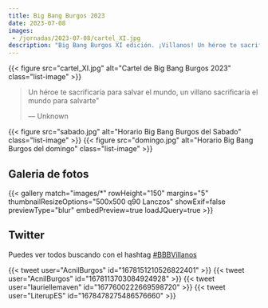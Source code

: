 ```yaml
---
title: Big Bang Burgos 2023
date: 2023-07-08
images:
 - /jornadas/2023-07-08/cartel_XI.jpg
description: "Big Bang Burgos XI edición. ¡Villanos! Un héroe te sacrificaría para salvar el mundo, un villano sacrificaría el mundo para salvarte"
---
```


{{< figure src="cartel_XI.jpg" alt="Cartel de Big Bang Burgos 2023"  class="list-image" >}}

> Un héroe te sacrificaría para salvar el mundo, un villano sacrificaría el mundo para salvarte"
>
> ― Unknown


{{< figure src="sabado.jpg"  alt="Horario Big Bang Burgos del Sabado" class="list-image" >}}
{{< figure src="domingo.jpg" alt="Horario Big Bang Burgos del domingo"  class="list-image" >}}

## Galeria de fotos

{{< gallery match="images/*"  rowHeight="150" margins="5" thumbnailResizeOptions="500x500 q90 Lanczos" showExif=false previewType="blur" embedPreview=true loadJQuery=true >}}

## Twitter

Puedes ver todos buscando con el hashtag [#BBBVillanos](https://twitter.com/hashtag/BBBVillanos?src=hashtag_click)

{{< tweet user="AcnilBurgos" id="1678151210526822401" >}}
{{< tweet user="AcnilBurgos" id="1678113703084924928" >}}
{{< tweet user="lauriellemaven" id="1677600222669598720" >}}
{{< tweet user="LiterupES" id="1678478275486576660" >}}
